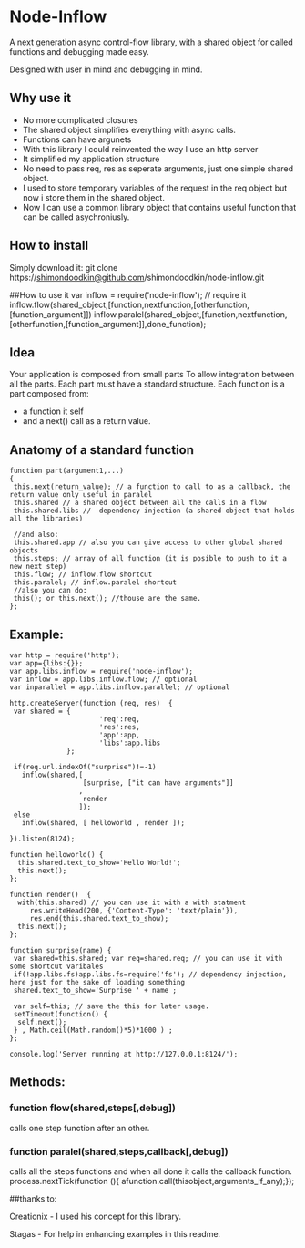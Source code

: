 # Node-Inflow
A next generation async control-flow library,
with a shared object for called functions
and debugging made easy.
  
Designed with user in mind
and debugging in mind.

## Why use it
* No more complicated closures
* The shared object simplifies everything with async calls.
* Functions can have argunets
* With this library I could reinvented the way I use an http server
* It simplified my  application structure
* No need to pass req, res as seperate arguments, just one simple shared object.
* I used to store temporary variables of the request in the req object but now i store them in the shared object.
* Now I can use a common library object that contains useful function that can be called asychroniusly.

## How to install
Simply download it:
    git clone https://shimondoodkin@github.com/shimondoodkin/node-inflow.git

##How to use it
    var inflow = require('node-inflow'); // require it
    inflow.flow(shared_object,[function,nextfunction,[otherfunction,[function_argument]])
    inflow.paralel(shared_object,[function,nextfunction,[otherfunction,[function_argument]],done_function);

## Idea
Your application is composed from small parts
To allow integration between all the parts.
Each part must have a standard structure.
Each function is a part composed from:
* a function it self 
* and a next() call as a return value.

## Anatomy of a standard function
    function part(argument1,...)
    {
     this.next(return_value); // a function to call to as a callback, the return value only useful in paralel
     this.shared // a shared object between all the calls in a flow
     this.shared.libs //  dependency injection (a shared object that holds all the libraries)
     
     //and also:
     this.shared.app // also you can give access to other global shared objects
     this.steps; // array of all function (it is posible to push to it a new next step)
     this.flow; // inflow.flow shortcut
     this.paralel; // inflow.paralel shortcut
     //also you can do:
     this(); or this.next(); //thouse are the same.
    };


## Example:
    var http = require('http');
    var app={libs:{}};
    var app.libs.inflow = require('node-inflow');
    var inflow = app.libs.inflow.flow; // optional
    var inparallel = app.libs.inflow.parallel; // optional
    
    http.createServer(function (req, res)  {
     var shared = { 
                          'req':req, 
                          'res':res, 
                          'app':app, 
                          'libs':app.libs
                  };
                        
     if(req.url.indexOf("surprise")!=-1)
       inflow(shared,[
                      [surprise, ["it can have arguments"]]
                     ,
                      render
                     ]);
     else
       inflow(shared, [ helloworld , render ]);
        
    }).listen(8124);
    
    function helloworld() {
      this.shared.text_to_show='Hello World!';
      this.next();
    };
    
    function render()  {
      with(this.shared) // you can use it with a with statment   
         res.writeHead(200, {'Content-Type': 'text/plain'}), 
         res.end(this.shared.text_to_show);     
      this.next();
    };
    
    function surprise(name) {
     var shared=this.shared; var req=shared.req; // you can use it with some shortcut varibales 
     if(!app.libs.fs)app.libs.fs=require('fs'); // dependency injection, here just for the sake of loading something
     shared.text_to_show='Surprise ' + name ;
     
     var self=this; // save the this for later usage.
     setTimeout(function() {
      self.next();
     } , Math.ceil(Math.random()*5)*1000 ) ;
    };
        
    console.log('Server running at http://127.0.0.1:8124/');

## Methods:

###  function flow(shared,steps[,debug])
calls one step function after an other.

###  function paralel(shared,steps,callback[,debug])
calls all the steps functions and when all done it calls the callback function.
    process.nextTick(function (){ afunction.call(thisobject,arguments_if_any);});




##thanks to:

Creationix - I used his concept for this library.

Stagas - For help in enhancing examples in this readme.


